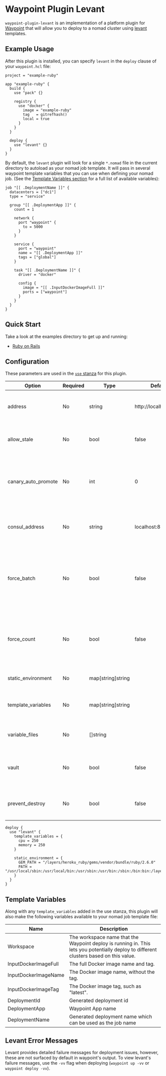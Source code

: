 # Waypoint Plugin Levant

`waypoint-plugin-levant` is an implementation of a platform plugin for
[Waypoint](https://github.com/hashicorp/waypoint) that will allow you to deploy
to a nomad cluster using [levant](https://github.com/hashicorp/levant)
templates.

## Example Usage

After this plugin is installed, you can specify `levant` in the `deploy` clause
of your `waypoint.hcl` file:

```hcl
project = "example-ruby"

app "example-ruby" {
  build {
    use "pack" {}

    registry {
      use "docker" {
        image = "example-ruby"
        tag   = gitrefhash()
        local = true
      }
    }
  }

  deploy {
    use "levant" {}
  }
}
```

By default, the `levant` plugin will look for a single `*.nomad` file in the current
directory to autoload as your nomad job template. It will pass in several
waypoint template variables that you can use when defining your nomad job. (See
the [Template Variables section](#template-variables) for a full list of
available variables):

```hcl
job "[[ .DeploymentName ]]" {
  datacenters = ["dc1"]
  type = "service"

  group "[[ .DeploymentApp ]]" {
    count = 1

    network {
      port "waypoint" {
        to = 5000
      }
    }

    service {
      port = "waypoint"
      name = "[[ .DeploymentApp ]]"
      tags = ["global"]
    }

    task "[[ .DeploymentName ]]" {
      driver = "docker"

      config {
        image = "[[ .InputDockerImageFull ]]"
        ports = ["waypoint"]
      }
    }
  }
}
```

## Quick Start

Take a look at the examples directory to get up and running:

- [Ruby on Rails](examples/ruby/README.md)

## Configuration

These parameters are used in the [`use`
stanza](https://www.waypointproject.io/docs/waypoint-hcl/use) for this plugin.

| Option               | Required   | Type                | Default                 | Description                                                                                                                        |
| -------------------- | ---------- | ------------------- | ----------------------- | ----------------------------------------------------------------------                                                             |
| address              | No         | string              | http://localhost:4646   | The HTTP API endpoint for Nomad where all calls will be made.                                                                      |
| allow_stale          | No         | bool                | false                   | Allow stale consistency mode for requests into nomad.                                                                              |
| canary_auto_promote  | No         | int                 | 0                       | The time period in seconds that Levant should wait for before attempting to promote a canary deployment.                           |
| consul_address       | No         | string              | localhost:8500          | The Consul host and port to use when making Consul KeyValue lookups.                                                               |
| force_batch          | No         | bool                | false                   | Forces a new instance of the periodic job. A new instance will be created even if it violates the job's prohibit_overlap settings. |
| force_count          | No         | bool                | false                   | Use the taskgroup count from the Nomad job file instead of the count that is obtained from the running job count.                  |
| static_environment   | No         | map[string]string   |                         | Environment variables to add to the job.                                                                                           |
| template_variables   | No         | map[string]string   |                         | Variables that are meant to configure the nomad job template file.                                                                 |
| variable_files       | No         | []string            |                         | The variable files to render the template with.                                                                                    |
| vault                | No         | bool                | false                   | This option makes Levant load VAULT_TOKEN from the current ENV.                                                                    |
| prevent_destroy      | No         | bool                | false                   | This option prevents Waypoint from destroying the nomad job.                                                                       |

```hcl
deploy {
  use "levant" {
    template_variables = {
      cpu = 250
      memory = 250
    }

    static_environment = {
      GEM_PATH = "/layers/heroku_ruby/gems/vendor/bundle/ruby/2.6.0"
      PATH = "/usr/local/sbin:/usr/local/bin:/usr/sbin:/usr/bin:/sbin:/bin:bin:/layers/heroku_ruby/gems/vendor/bundle/ruby/2.6.0/bin"
    }
  }
}
```

## Template Variables

Along with any `template_variables` added in the use stanza, this plugin will
also make the following variables available to your nomad job template file:

| Name                 | Description                                                                                                                            |
|----------------------|----------------------------------------------------------------------------------------------------------------------------------------|
| Workspace            | The workspace name that the Waypoint deploy is running in. This lets you potentially deploy to different clusters based on this value. |
| InputDockerImageFull | The full Docker image name and tag.                                                                                                    |
| InputDockerImageName | The Docker image name, without the tag.                                                                                                |
| InputDockerImageTag  | The Docker image tag, such as "latest".                                                                                                |
| DeploymentId         | Generated deployment id                                                                                                                |
| DeploymentApp        | Waypoint App name                                                                                                                      |
| DeploymentName       | Generated deployment name which can be used as the job name                                                                            |

## Levant Error Messages

Levant provides detailed failure messages for deployment issues, however, these
are not surfaced by default in waypoint's output. To view levant's failure
messages, use the `-vv` flag when deploying (`waypoint up -vv` or `waypoint
deploy -vv`).
